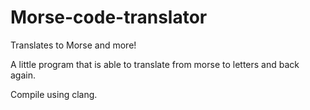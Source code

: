 # Morse-code-translator
Translates to Morse and more!

A little program that is able to translate from morse to letters and back again. 

Compile using clang.

